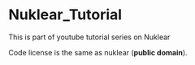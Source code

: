 # Nuklear_Tutorial

This is part of youtube tutorial series on Nuklear

Code license is the same as nuklear (**public domain**).
